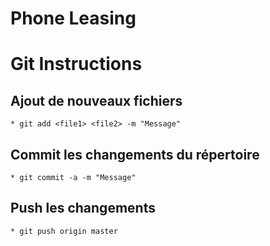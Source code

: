 # Phone Leasing

# Git Instructions
## Ajout de nouveaux fichiers
    * git add <file1> <file2> -m "Message"
## Commit les changements du répertoire
    * git commit -a -m "Message"
## Push les changements
    * git push origin master
